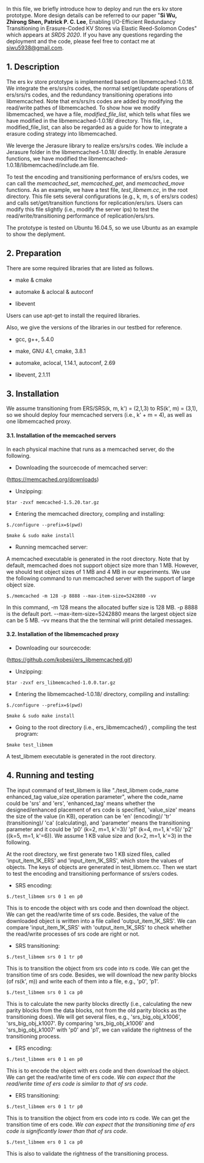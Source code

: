 In this file, we briefly introduce how to deploy and run the ers kv store prototype. More design details can be referred to our paper "__Si Wu, Zhirong Shen, Patrick P. C. Lee__, Enabling I/O-Efficient Redundancy Transitioning in Erasure-Coded KV Stores via Elastic Reed-Solomon Codes" which appears at _SRDS 2020_. If you have any questions regarding the deployment and the code, please feel free to contact me at siwu5938@gmail.com.

## 1. Description

The ers kv store prototype is implemented based on libmemcached-1.0.18. We integrate the ers/srs/rs codes, the normal set/get/update operations of ers/srs/rs codes, and the redundancy transitioning operations into libmemcached. Note that ers/srs/rs codes are added by modifying the read/write pathes of libmemcached. To show how we modify libmemcached, we have a file, _modified_file_list_, which tells what files we have modified in the libmemcached-1.0.18/ directory. This file, i.e., modified_file_list, can also be regarded as a guide for how to integrate a erasure coding strategy into libmemcached.

We leverge the Jerasure library to realize ers/srs/rs codes. We include a Jerasure folder in the libmemcached-1.0.18/ directly. In enable Jerasure functions, we have modified the libmemcached-1.0.18/libmemcached/include.am file.

To test the encoding and transitioning performance of ers/srs codes, we can call the _memcached_set_, _memcached_get_, and _memcached_move_ functions. As an example, we have a test file, _test_libmem.cc_, in the root directory. This file sets several configurations (e.g., k, m, s of ers/srs codes) and calls set/get/transition functions for replication/ers/srs. Users can modify this file slightly (i.e., modify the server ips) to test the read/write/transitioning performance of replication/ers/srs.

The prototype is tested on Ubuntu 16.04.5, so we use Ubuntu as an example to show the deplyment.

## 2. Preparation

There are some required libraries that are listed as follows.

- make & cmake

- automake & aclocal & autoconf

- libevent

Users can use apt-get to install the required libraries.

Also, we give the versions of the libraries in our testbed for reference.

- gcc, g++, 5.4.0

- make, GNU 4.1, cmake, 3.8.1

- automake, aclocal, 1.14.1, autoconf, 2.69

- libevent, 2.1.11

## 3. Installation

We assume transitioning from ERS/SRS(k, m, k') = (2,1,3) to RS(k', m) = (3,1), so we should deploy four memcached servers (i.e., k' + m = 4), as well as one libmemcached proxy.

#### 3.1. Installation of the memcached servers

In each physical machine that runs as a memcached server, do the following.

- Downloading the sourcecode of memcached server:

(https://memcached.org/downloads)

- Unzipping:

```shell
$tar -zvxf memcached-1.5.20.tar.gz
```
- Entering the memcached directory, compling and installing:

```shell
$./configure --prefix=$(pwd)
```

```shell
$make & sudo make install
```

- Running memcached server:

A memcached executable is generated in the root directory. Note that by default, memcached does not support object size more than 1 MB. However, we should test object sizes of 1 MB and 4 MB in our experiments. We use the following command to run memcached server with the support of large object size.

```shell
$./memcached -m 128 -p 8888 --max-item-size=5242880 -vv
```

In this command, -m 128 means the allocated buffer size is 128 MB. -p 8888 is the default port. --max-item-size=5242880 means the largest object size can be 5 MB. -vv means that the the terminal will print detailed messages.

#### 3.2. Installation of the libmemcached proxy

- Downloading our sourcecode:

(https://github.com/kobesi/ers_libmemcached.git)

- Unzipping:

```shell
$tar -zvxf ers_libmemcached-1.0.0.tar.gz
```

- Entering the libmemcached-1.0.18/ directory, compiling and installing:

```shell
$./configure --prefix=$(pwd)
```

```shell
$make & sudo make install
```

- Going to the root directory (i.e., ers_libmemcached/) , compiling the test program:

```shell
$make test_libmem
```

A test_libmem executable is generated in the root directory.

## 4. Running and testing

The input command of test_libmem is like "./test_libmem code_name enhanced_tag value_size operation parameter", where the code_name could be 'srs' and 'ers', 'enhanced_tag' means whether the designed/enhanced placement of ers code is specified, 'value_size' means the size of the value (in KB), operation can be 'en' (encoding)/ 'tr' (transitioning)/ 'ca' (calculating), and 'parameter' means the transitioning parameter and it could be 'p0' (k=2, m=1, k'=3)/ 'p1' (k=4, m=1, k'=5)/ 'p2' ((k=5, m=1, k'=6)). We assume 1 KB value size and 
(k=2, m=1, k'=3) in the following.

At the root directory, we first generate two 1 KB sized files, called 'input_item_1K_ERS' and 'input_item_1K_SRS', which store the values of objects. The keys of objects are generated in test_libmem.cc. Then we start to test the encoding and transitioning performance of srs/ers codes.

- SRS encoding:

```shell
$./test_libmem srs 0 1 en p0
```

This is to encode the object with srs code and then download the object. We can get the read/write time of srs code. Besides, the value of the downloaded object is written into a file called 'output_item_1K_SRS'. We can compare 'input_item_1K_SRS' with 'output_item_1K_SRS' to check whether the read/write processes of srs code are right or not.

- SRS transitioning:

```shell
$./test_libmem srs 0 1 tr p0
```

This is to transition the object from srs code into rs code. We can get the transition time of srs code. Besides, we will download the new parity blocks (of rs(k', m)) and write each of them into a file, e.g., 'p0', 'p1'.

```shell
$./test_libmem srs 0 1 ca p0
```

This is to calculate the new parity blocks directly (i.e., calculating the new parity blocks from the data blocks, not from the old parity blocks as the transitioning does). We will get several files, e.g., 'srs_big_obj_k1006', 'srs_big_obj_k1007'. By comparing 'srs_big_obj_k1006' and 'srs_big_obj_k1007' with 'p0' and 'p1', we can validate the rightness of the transitioning process.

- ERS encoding:

```shell
$./test_libmem ers 0 1 en p0
```

This is to encode the object with ers code and then download the object. We can get the read/write time of ers code. _We can expect that the read/write time of ers code is similar to that of srs code_.

- ERS transitioning:

```shell
$./test_libmem ers 0 1 tr p0
```

This is to transition the object from ers code into rs code. We can get the transition time of ers code. _We can expect that the transitioning time of ers code is significantly lower than that of srs code_.

```shell
$./test_libmem ers 0 1 ca p0
```

This is also to validate the rightness of the transitioning process.